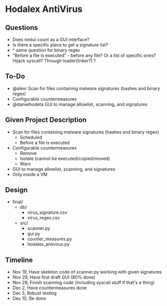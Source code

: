 # Hodalex AntiVirus

## Questions
 - Does nmtui count as a GUI interface?
 - Is there a specific place to get a signature list?
 - ^ same question for binary regex
 - "Before a file is executed" - before any file? Or a list of specific ones? Hijack syscall? Through loader(linker?) ?


## To-Do
 - @alexr Scan for files containing malware signatures (hashes and binary regex)
 - Configurable countermeasures
 - @danielhodeta GUI to manage allowlist, scanning, and signatures

## Given Project Description
 - Scan for files containing malware signatures (hashes and binary regex)
	- Scheduled
	- Before a file is executed
 - Configurable countermeasures
	- Remove
	- Isolate (cannot be executed/copied/moved)
	- Warn
 - GUI to manage allowlist, scanning, and signatures
 - Only inside a VM

## Design
 - final/
	 - db/
		- virus_signature.csv
		- virus_regex.csv
 	 - src/
 	 	- scanner.py
 	 	- gui.py
 	 	- counter_measures.py
 	 	- hodalex_antivirus.py

## Timeline
 - Nov 19, Have skeleton code of scanner.py working with given signatures
 - Nov 29, Have first draft GUI (80% done)
 - Nov 29, Finish scanning code (including syscall stuff if that's a thing)
 - Dec 2, Have countermeasures done
 - Dec 5, Robust testing
 - Dec 10, Be done
